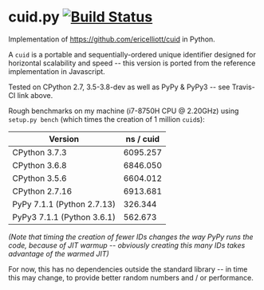 # cuid.py [![Build Status](https://travis-ci.org/necaris/cuid.py.svg)](https://travis-ci.org/necaris/cuid.py)

Implementation of https://github.com/ericelliott/cuid in Python.

A `cuid` is a portable and sequentially-ordered unique identifier designed for
horizontal scalability and speed -- this version is ported from the reference
implementation in Javascript.

Tested on CPython 2.7, 3.5-3.8-dev as well as PyPy & PyPy3 -- see Travis-CI link above.

Rough benchmarks on my machine (i7-8750H CPU @ 2.20GHz) using `setup.py bench`
(which times the creation of 1 million `cuid`s):

| Version                    | ns / cuid |
| -------------------------- | --------- |
| CPython 3.7.3              | 6095.257  |
| CPython 3.6.8              | 6846.050  |
| CPython 3.5.6              | 6604.012  |
| CPython 2.7.16             | 6913.681  |
| PyPy 7.1.1 (Python 2.7.13) | 326.344   |
| PyPy3 7.1.1 (Python 3.6.1) | 562.673   |

_(Note that timing the creation of fewer IDs changes the way PyPy runs the code, because of JIT warmup --
obviously creating this many IDs takes advantage of the warmed JIT)_

For now, this has no dependencies outside the standard library -- in time this may change, to provide better random numbers and / or performance.
